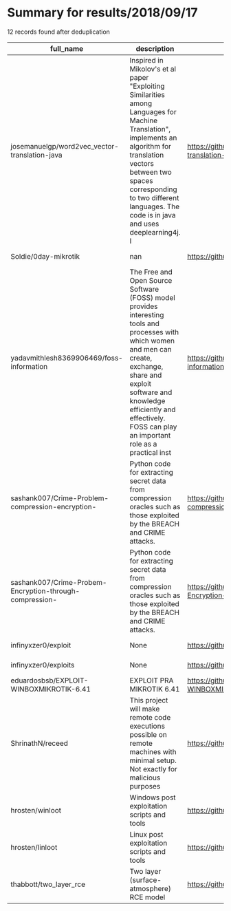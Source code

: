 
# Summary for results/2018/09/17
    
12 records found after deduplication

| full_name | description | html_url | matched_list | matched_count | pushed_at | size | stargazers_count | language | forks_count | vul_ids |
|---------------------------------------------------------|------------------------------------------------------------------------------------------------------------------------------------------------------------------------------------------------------------------------------------------------------------------|----------------------------------------------------------------------------|---------------------------|-----------------|---------------------------|--------|--------------------|------------------|---------------|-----------|
| josemanuelgp/word2vec_vector-translation-java | Inspired in Mikolov's et al paper "Exploiting Similarities among Languages for Machine Translation", implements an algorithm for translation vectors between two spaces corresponding to two different languages. The code is in java and uses deeplearning4j. I | https://github.com/josemanuelgp/word2vec_vector-translation-java | ['exploit'] | 1 | 2018-09-17 02:04:44+00:00 | 231 | 6 | Java | 1 | [] |
| Soldie/0day-mikrotik | nan | https://github.com/Soldie/0day-mikrotik | ['0day'] | 1 | 2018-09-17 01:09:36+00:00 | 5 | 0 | Python | 1 | [] |
| yadavmithlesh8369906469/foss-information | The Free and Open Source Software (FOSS) model provides interesting tools and processes with which women and men can create, exchange, share and exploit software and knowledge efficiently and effectively. FOSS can play an important role as a practical inst | https://github.com/yadavmithlesh8369906469/foss-information | ['exploit'] | 1 | 2018-09-17 07:45:58+00:00 | 5 | 0 | | 0 | [] |
| sashank007/Crime-Problem-compression-encryption- | Python code for extracting secret data from compression oracles such as those exploited by the BREACH and CRIME attacks. | https://github.com/sashank007/Crime-Problem-compression-encryption- | ['exploit'] | 1 | 2018-09-17 07:51:53+00:00 | 0 | 0 | | 0 | [] |
| sashank007/Crime-Probem-Encryption-through-compression- | Python code for extracting secret data from compression oracles such as those exploited by the BREACH and CRIME attacks. | https://github.com/sashank007/Crime-Probem-Encryption-through-compression- | ['exploit'] | 1 | 2018-09-17 08:12:47+00:00 | 3 | 0 | Python | 0 | [] |
| infinyxzer0/exploit | None | https://github.com/infinyxzer0/exploit | ['exploit'] | 1 | 2018-09-17 11:46:30+00:00 | 0 | 0 | | 0 | [] |
| infinyxzer0/exploits | None | https://github.com/infinyxzer0/exploits | ['exploit'] | 1 | 2018-09-17 12:43:31+00:00 | 12 | 0 | Shell | 0 | [] |
| eduardosbsb/EXPLOIT-WINBOXMIKROTIK-6.41 | EXPLOIT PRA MIKROTIK 6.41 | https://github.com/eduardosbsb/EXPLOIT-WINBOXMIKROTIK-6.41 | ['exploit'] | 1 | 2018-09-17 12:47:59+00:00 | 2 | 0 | | 0 | [] |
| ShrinathN/receed | This project will make remote code executions possible on remote machines with minimal setup. Not exactly for malicious purposes | https://github.com/ShrinathN/receed | ['remote code execution'] | 1 | 2018-09-17 17:54:12+00:00 | 6 | 0 | Shell | 0 | [] |
| hrosten/winloot | Windows post exploitation scripts and tools | https://github.com/hrosten/winloot | ['exploit'] | 1 | 2018-09-17 16:17:18+00:00 | 2866 | 0 | Batchfile | 0 | [] |
| hrosten/linloot | Linux post exploitation scripts and tools | https://github.com/hrosten/linloot | ['exploit'] | 1 | 2018-09-17 18:08:34+00:00 | 21 | 0 | Shell | 0 | [] |
| thabbott/two_layer_rce | Two layer (surface-atmosphere) RCE model | https://github.com/thabbott/two_layer_rce | ['rce'] | 1 | 2018-09-17 22:48:56+00:00 | 89 | 0 | Jupyter Notebook | 0 | [] |
